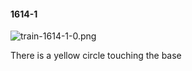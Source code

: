 #### 1614-1
![train-1614-1-0.png](https://github.com/lil-lab/nlvr/raw/master/nlvr/train/images/37/train-1614-1-0.png "train-1614-1-0.png")

There is a yellow circle touching the base